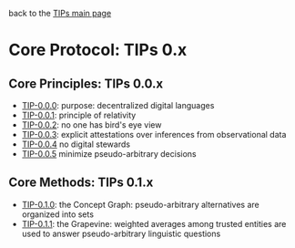 back to the [TIPs main page](..)

Core Protocol: TIPs 0.x
=====

## Core Principles: TIPs 0.0.x
- [TIP-0.0.0](purpose.md): purpose: decentralized digital languages
- [TIP-0.0.1](principleOfRelativity.md): principle of relativity
- [TIP-0.0.2](noGlobalView.md): no one has bird's eye view
- [TIP-0.0.3](explicitAttestations.md): explicit attestations over inferences from observational data
- [TIP-0.0.4](noStewards.md) no digital stewards
- [TIP-0.0.5](minimizePseudoArbitraryChoices.md) minimize pseudo-arbitrary decisions

## Core Methods: TIPs 0.1.x
- [TIP-0.1.0](conceptGraph.md): the Concept Graph: pseudo-arbitrary alternatives are organized into sets
- [TIP-0.1.1](grapevine.md): the Grapevine: weighted averages among trusted entities are used to answer pseudo-arbitrary linguistic questions

